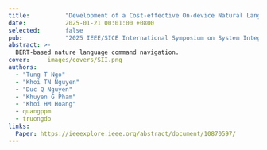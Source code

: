 ```yaml
---
title:          "Development of a Cost-effective On-device Natural Language Command Navigation System for Mobile Robots in Challenging Indoor Scenarios"
date:           2025-01-21 00:01:00 +0800
selected:       false
pub:            "2025 IEEE/SICE International Symposium on System Integration (SII)"
abstract: >-
  BERT-based nature language command navigation.
cover:     images/covers/SII.png
authors:
  - "Tung T Ngo"
  - "Khoi TN Nguyen"
  - "Duc Q Nguyen"
  - "Khuyen G Pham"
  - "Khoi HM Hoang"
  - quangppm
  - truongdo
links:
  Paper: https://ieeexplore.ieee.org/abstract/document/10870597/
---
```

